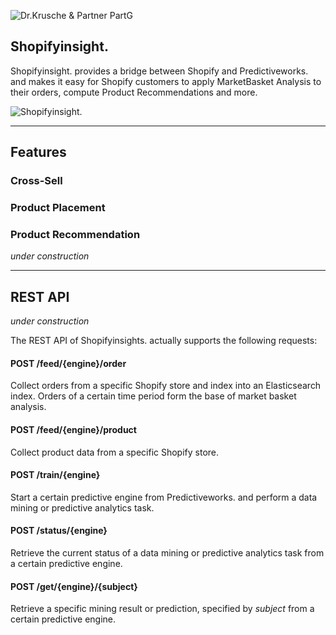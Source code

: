 ![Dr.Krusche & Partner PartG](https://raw.github.com/skrusche63/shopify-insight/master/images/dr_kruscheundpartner_640.png)

## Shopifyinsight. 

Shopifyinsight. provides a bridge between Shopify and Predictiveworks. and makes it easy for Shopify customers to apply 
MarketBasket Analysis to their orders, compute Product Recommendations and more.

![Shopifyinsight.](https://raw.github.com/skrusche63/shopify-insight/master/images/shopify_access_640.png)

---

## Features

### Cross-Sell

### Product Placement

### Product Recommendation

*under construction*

---

## REST API

*under construction*

The REST API of Shopifyinsights. actually supports the following requests:

#### POST /feed/{engine}/order

Collect orders from a specific Shopify store and index into an Elasticsearch index. Orders of a 
certain time period form the base of market basket analysis.

#### POST /feed/{engine}/product

Collect product data from a specific Shopify store.

#### POST /train/{engine}

Start a certain predictive engine from Predictiveworks. and perform a data mining or predictive 
analytics task.

#### POST /status/{engine}

Retrieve the current status of a data mining or predictive analytics task from a certain predictive engine.

#### POST /get/{engine}/{subject}

Retrieve a specific mining result or prediction, specified by *subject* from  a certain predictive engine.

